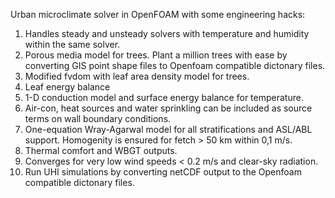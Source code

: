 Urban microclimate solver in OpenFOAM with some engineering hacks: 

1. Handles steady and unsteady solvers with temperature and humidity within the same solver.
2. Porous media model for trees. Plant a million trees with ease by converting GIS point shape files to Openfoam compatible dictonary files. 
3. Modified fvdom with leaf area density model for trees.
4. Leaf energy balance
5. 1-D conduction model and surface energy balance for temperature.
6. Air-con, heat sources and water sprinkling can be included as source terms on wall boundary conditions. 
7. One-equation Wray-Agarwal model for all stratifications and ASL/ABL support. Homogenity is ensured for fetch > 50 km within 0,1 m/s.
8. Thermal comfort and WBGT outputs.
9. Converges for very low wind speeds < 0.2 m/s and clear-sky radiation.
10. Run UHI simulations by converting netCDF output to the Openfoam compatible dictonary files. 
